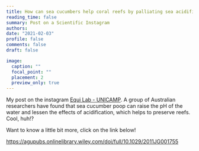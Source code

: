 ```yaml
---
title: How can sea cucumbers help coral reefs by palliating sea acidification?
reading_time: false
summary: Post on a Scientific Instagram
authors: 
date: "2021-02-03"
profile: false
comments: false
draft: false

image:
  caption: ""
  focal_point: ""
  placement: 2
  preview_only: true
---
```

My post on the instagram [Equi Lab - UNICAMP](https://www.instagram.com/p/CK12VC_rd2L/). A group of Australian researchers have found that sea cucumber poop can 
raise the pH of the water and lessen the effects of acidification, which helps to preserve reefs. Cool, huh!? 

Want to know a little bit more, click on the link below! 

https://agupubs.onlinelibrary.wiley.com/doi/full/10.1029/2011JG001755
